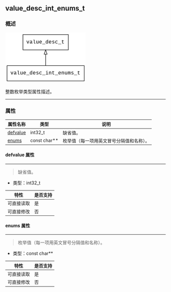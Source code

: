 ## value\_desc\_int\_enums\_t
### 概述
![image](images/value_desc_int_enums_t_0.png)

整数枚举类型属性描述。

----------------------------------
### 属性
<p id="value_desc_int_enums_t_properties">

| 属性名称 | 类型 | 说明 | 
| -------- | ----- | ------------ | 
| <a href="#value_desc_int_enums_t_defvalue">defvalue</a> | int32\_t | 缺省值。 |
| <a href="#value_desc_int_enums_t_enums">enums</a> | const char** | 枚举值（每一项用英文冒号分隔值和名称）。 |
#### defvalue 属性
-----------------------
> <p id="value_desc_int_enums_t_defvalue">缺省值。


* 类型：int32\_t

| 特性 | 是否支持 |
| -------- | ----- |
| 可直接读取 | 是 |
| 可直接修改 | 否 |
#### enums 属性
-----------------------
> <p id="value_desc_int_enums_t_enums">枚举值（每一项用英文冒号分隔值和名称）。


* 类型：const char**

| 特性 | 是否支持 |
| -------- | ----- |
| 可直接读取 | 是 |
| 可直接修改 | 否 |
